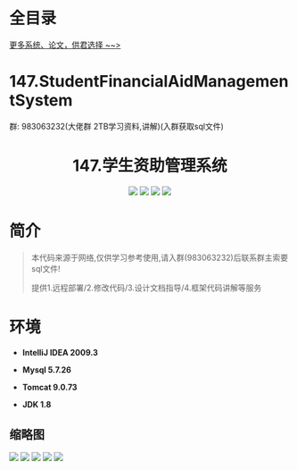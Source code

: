 # 全目录

[更多系统、论文，供君选择 ~~>](https://www.yuque.com/wisebit/blog)
# 147.StudentFinancialAidManagementSystem

<p>群: 983063232(大佬群 2TB学习资料,讲解)(入群获取sql文件)</p>

<p><h1 align="center">147.学生资助管理系统</h1></p>


<p align="center">
	<img src="https://img.shields.io/badge/jdk-1.8-orange.svg"/>
    <img src="https://img.shields.io/badge/spring-5.x-lightgrey.svg"/>
    <img src="https://img.shields.io/badge/springmvc-3.x-blue.svg"/>
    <img src="https://img.shields.io/badge/mybatis-5.x-yellow.svg"/>
</p>

# 简介


> 本代码来源于网络,仅供学习参考使用,请入群(983063232)后联系群主索要sql文件!
>
> 提供1.远程部署/2.修改代码/3.设计文档指导/4.框架代码讲解等服务




# 环境

- <b>IntelliJ IDEA 2009.3</b>

- <b>Mysql 5.7.26</b>

- <b>Tomcat 9.0.73</b>

- <b>JDK 1.8</b>




## 缩略图


![](https://bitwise.oss-cn-heyuan.aliyuncs.com/2024/9/10/d0a576f8-ba4b-4f00-8100-bd5e9d41803e.png)
![](https://bitwise.oss-cn-heyuan.aliyuncs.com/2024/9/10/524da240-fa03-4ba6-901f-387d524dd492.png)
![](https://bitwise.oss-cn-heyuan.aliyuncs.com/2024/9/10/309425a8-e54b-4a9c-86e0-2082117a4ca4.png)
![](https://bitwise.oss-cn-heyuan.aliyuncs.com/2024/9/10/0abae802-8c11-4f99-afab-8b87e4294d90.png)
![](https://bitwise.oss-cn-heyuan.aliyuncs.com/2024/9/10/6694a7fe-dc72-4a4c-8540-285d10a91931.png)


